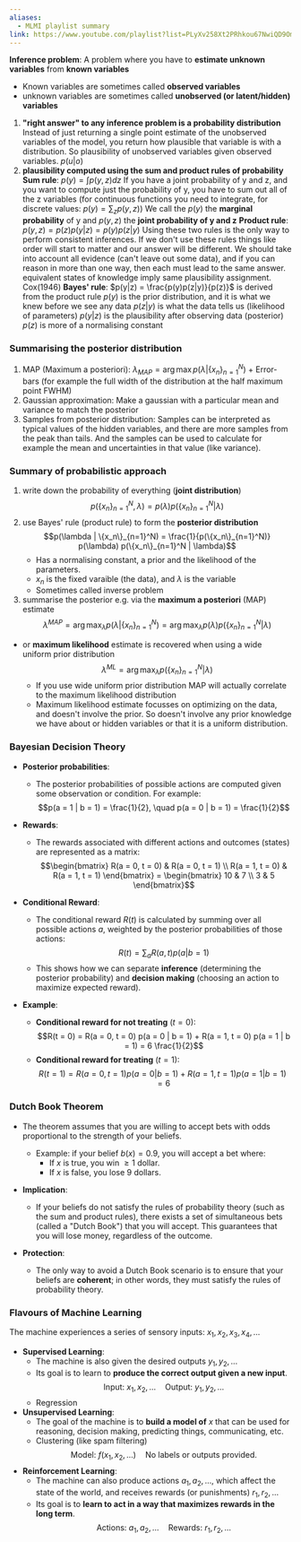 ```yaml
---
aliases:
  - MLMI playlist summary
link: https://www.youtube.com/playlist?list=PLyXv258Xt2PRhkou67NwiQD9OmiNMzdfa
---
```


**Inference problem**: A problem where you have to **estimate unknown variables** from **known variables** 
- Known variables are sometimes called **observed variables**
- unknown variables are sometimes called **unobserved (or latent/hidden) variables**

1. **"right answer" to any inference problem is a probability distribution**
		Instead of just returning a single point estimate of the unobserved variables of the model, you return how plausible that variable is with a distribution. So plausibility of unobserved variables given observed variables. $p(u|o)$
2. **plausibility computed using the sum and product rules of probability**
		**Sum rule**: $p(y) = \int p(y,z) dz$
			If you have a joint probability of y and z, and you want to compute just the probability of y, you have to sum out all of the z variables (for continuous functions you need to integrate, for discrete values: $p(y) = \sum_{z} p(y,z)$)
			We call the $p(y)$ the **marginal probability** of y and $p(y,z)$ the **joint probability of y and z**
		**Product rule**: $p(y,z) = p(z)p(y|z) = p(y)p(z|y)$
		Using these two rules is the only way to perform consistent inferences. If we don't use these rules things like order will start to matter and our answer will be different. We should take into account all evidence (can't leave out some data), and if you can reason in more than one way, then each must lead to the same answer. equivalent states of knowledge imply same plausibility assignment. 
		Cox(1946)
		**Bayes' rule**: $p(y|z) = \frac{p(y)p(z|y)}{p(z)}$ is derived from the product rule 
			$p(y)$ is the prior distribution, and it is what we knew before we see any data
			$p(z|y)$ is what the data tells us (likelihood of parameters)
			$p(y|z)$ is the plausibility after observing data (posterior)
			$p(z)$ is more of a normalising constant

### Summarising the posterior distribution
1. MAP (Maximum a posteriori): $\lambda_{MAP} = \arg \max p(\lambda | \{x_n\}_{n=1}^N)$ + Error-bars (for example the full width of the distribution at the half maximum point FWHM)
2. Gaussian approximation: Make a gaussian with a particular mean and variance to match the posterior 
3. Samples from posterior distribution: Samples can be interpreted as typical values of the hidden variables, and there are more samples from the peak than tails. And the samples can be used to calculate for example the mean and uncertainties in that value (like variance). 

### Summary of probabilistic approach
1. write down the probability of everything (**joint distribution**)
$$p(\{x_n\}_{n=1}^N, \lambda) = p(\lambda) p(\{x_n\}_{n=1}^N | \lambda)$$
2. use Bayes' rule (product rule) to form the **posterior distribution**
$$p(\lambda | \{x_n\}_{n=1}^N) = \frac{1}{p(\{x_n\}_{n=1}^N)} p(\lambda) p(\{x_n\}_{n=1}^N | \lambda)$$
	- Has a normalising constant, a prior and the likelihood of the parameters. 
	- $x_n$ is the fixed varaible (the data), and $\lambda$ is the variable
	- Sometimes called inverse problem
3. summarise the posterior e.g. via the **maximum a posteriori** (MAP) estimate
$$\lambda^{MAP} = \arg \max_{\lambda} p(\lambda | \{x_n\}_{n=1}^N) = \arg \max_{\lambda} p(\lambda) p(\{x_n\}_{n=1}^N | \lambda) $$
- or **maximum likelihood** estimate is recovered when using a wide uniform prior distribution
$$\lambda^{ML} = \arg \max_{\lambda} p(\{x_n\}_{n=1}^N | \lambda)$$
	- If you use wide uniform prior distribution MAP will actually correlate to the maximum likelihood distribution
	- Maximum likelihood estimate focusses on optimizing on the data, and doesn't involve the prior. So doesn't involve any prior knowledge we have about or hidden variables or that it is a uniform distribution. 

### Bayesian Decision Theory
- **Posterior probabilities**:
  - The posterior probabilities of possible actions are computed given some observation or condition. For example:$$p(a = 1 | b = 1) = \frac{1}{2}, \quad p(a = 0 | b = 1) = \frac{1}{2}$$
- **Rewards**:
  - The rewards associated with different actions and outcomes (states) are represented as a matrix:$$\begin{bmatrix}
  R(a = 0, t = 0) & R(a = 0, t = 1) \\
  R(a = 1, t = 0) & R(a = 1, t = 1)
  \end{bmatrix}
  =
  \begin{bmatrix}
  10 & 7 \\
  3 & 5
  \end{bmatrix}$$
- **Conditional Reward**:
  - The conditional reward $R(t)$ is calculated by summing over all possible actions $a$, weighted by the posterior probabilities of those actions:$$R(t) = \sum_{a} R(a, t) p(a | b = 1)$$
  - This shows how we can separate **inference** (determining the posterior probability) and **decision making** (choosing an action to maximize expected reward).

- **Example**: 
  - **Conditional reward for not treating** ($t = 0$):
$$R(t = 0) = R(a = 0, t = 0) p(a = 0 | b = 1) + R(a = 1, t = 0) p(a = 1 | b = 1) = 6 \frac{1}{2}$$
  - **Conditional reward for treating** ($t = 1$):
$$R(t = 1) = R(a = 0, t = 1) p(a = 0 | b = 1) + R(a = 1, t = 1) p(a = 1 | b = 1) = 6$$
### Dutch Book Theorem
- The theorem assumes that you are willing to accept bets with odds proportional to the strength of your beliefs.
  - Example: if your belief $b(x) = 0.9$, you will accept a bet where:
    - If $x$ is true, you win $\geq 1$ dollar.
    - If $x$ is false, you lose $9$ dollars.

- **Implication**:
  - If your beliefs do not satisfy the rules of probability theory (such as the sum and product rules), there exists a set of simultaneous bets (called a "Dutch Book") that you will accept. This guarantees that you will lose money, regardless of the outcome.

- **Protection**:
  - The only way to avoid a Dutch Book scenario is to ensure that your beliefs are **coherent**; in other words, they must satisfy the rules of probability theory.

### Flavours of Machine Learning
The machine experiences a series of sensory inputs: $x_1, x_2, x_3, x_4, \dots$

- **Supervised Learning**:
  - The machine is also given the desired outputs $y_1, y_2, \dots$
  - Its goal is to learn to **produce the correct output given a new input**.$$\text{Input: } x_1, x_2, \dots \quad \text{Output: } y_1, y_2, \dots$$
  - Regression
- **Unsupervised Learning**:
  - The goal of the machine is to **build a model of** $x$ that can be used for reasoning, decision making, predicting things, communicating, etc.
  - Clustering (like spam filtering)
$$\text{Model: } f(x_1, x_2, \dots) \quad \text{No labels or outputs provided.}$$
- **Reinforcement Learning**:
  - The machine can also produce actions $a_1, a_2, \dots$, which affect the state of the world, and receives rewards (or punishments) $r_1, r_2, \dots$
  - Its goal is to **learn to act in a way that maximizes rewards in the long term**.$$\text{Actions: } a_1, a_2, \dots \quad \text{Rewards: } r_1, r_2, \dots$$


